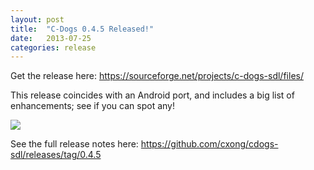 ```yaml
---
layout: post
title:  "C-Dogs 0.4.5 Released!"
date:   2013-07-25
categories: release
---
```


Get the release here: <https://sourceforge.net/projects/c-dogs-sdl/files/>

This release coincides with an Android port, and includes a big list of enhancements; see if you can spot any!

![](https://raw.github.com/cxong/cdogs-sdl/master/wiki/images/screenshots/split_screen.png)

See the full release notes here: <https://github.com/cxong/cdogs-sdl/releases/tag/0.4.5>